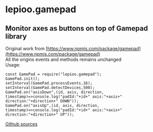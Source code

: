 # lepioo.gamepad

## Monitor axes as buttons on top of Gamepad library

Original work from [https://www.npmjs.com/package/gamepad](https://www.npmjs.com/package/gamepad)<br>
All the origins events and methods remains unchanged<br>
Usage:
```
const GamePad = require("lepioo.gamepad");
GamePad.init();
setInterval(GamePad.processEvents,16);
setInterval(GamePad.detectDevices,500);
GamePad.on("axisDown",(id, axis, direction, timestamp)=>console.log("padId:"+id+" axis:"+axis+" direction:"+direction+" DOWN"));
GamePad.on("axisUp",(id, axis, direction, timestamp)=>console.log("padId:"+id+" axis:"+axis+" direction:"+direction+" UP"));
```
[Github sources](https://github.com/lePioo/lepioo.gamepad)
